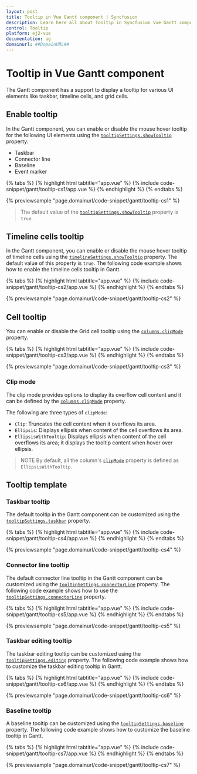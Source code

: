 ```yaml
---
layout: post
title: Tooltip in Vue Gantt component | Syncfusion
description: Learn here all about Tooltip in Syncfusion Vue Gantt component of Syncfusion Essential JS 2 and more.
control: Tooltip 
platform: ej2-vue
documentation: ug
domainurl: ##DomainURL##
---
```


# Tooltip in Vue Gantt component

The Gantt component has a support to display a tooltip for various UI elements like taskbar, timeline cells, and grid cells.

## Enable tooltip

In the Gantt component, you can enable or disable the mouse hover tooltip for the following UI elements using the [`tooltipSettings.showTooltip`](https://ej2.syncfusion.com/vue/documentation/api/gantt/tooltipSettings/#showtooltip) property:

* Taskbar
* Connector line
* Baseline
* Event marker

{% tabs %}
{% highlight html tabtitle="app.vue" %}
{% include code-snippet/gantt/tooltip-cs1/app.vue %}
{% endhighlight %}
{% endtabs %}
        
{% previewsample "page.domainurl/code-snippet/gantt/tooltip-cs1" %}

> The default value of the [`tooltipSettings.showTooltip`](https://ej2.syncfusion.com/vue/documentation/api/gantt/tooltipSettings/#showtooltip) property is `true`.

## Timeline cells tooltip

In the Gantt component, you can enable or disable the mouse hover tooltip of timeline cells using the [`timelineSettings.showTooltip`](https://ej2.syncfusion.com/vue/documentation/api/gantt/timelineSettings/#showtooltip) property. The default value of this property is `true`. The following code example shows how to enable the timeline cells tooltip in Gantt.

{% tabs %}
{% highlight html tabtitle="app.vue" %}
{% include code-snippet/gantt/tooltip-cs2/app.vue %}
{% endhighlight %}
{% endtabs %}
        
{% previewsample "page.domainurl/code-snippet/gantt/tooltip-cs2" %}

## Cell tooltip

You can enable or disable the Grid cell tooltip using the [`columns.clipMode`](https://ej2.syncfusion.com/vue/documentation/api/gantt/column/#clipmode) property.

{% tabs %}
{% highlight html tabtitle="app.vue" %}
{% include code-snippet/gantt/tooltip-cs3/app.vue %}
{% endhighlight %}
{% endtabs %}
        
{% previewsample "page.domainurl/code-snippet/gantt/tooltip-cs3" %}

### Clip mode

The clip mode provides options to display its overflow cell content and it can be defined by the [`columns.clipMode`](https://ej2.syncfusion.com/vue/documentation/api/gantt/column/#clipmode) property.

The following are three types of `clipMode`:

* `Clip`: Truncates the cell content when it overflows its area.
* `Ellipsis`: Displays ellipsis when content of the cell overflows its area.
* `EllipsisWithTooltip`: Displays ellipsis when content of the cell overflows its area; it displays the tooltip content when hover over ellipsis.

> NOTE
> By default, all the column's [`clipMode`](https://ej2.syncfusion.com/vue/documentation/api/gantt/column/#clipmode) property is defined as `EllipsisWithTooltip`.

## Tooltip template

### Taskbar tooltip

The default tooltip in the Gantt component can be customized using the [`tooltipSettings.taskbar`](https://ej2.syncfusion.com/vue/documentation/api/gantt/tooltipSettings/#taskbar) property.

{% tabs %}
{% highlight html tabtitle="app.vue" %}
{% include code-snippet/gantt/tooltip-cs4/app.vue %}
{% endhighlight %}
{% endtabs %}
        
{% previewsample "page.domainurl/code-snippet/gantt/tooltip-cs4" %}

### Connector line tooltip

The default connector line tooltip in the Gantt component can be customized using the [`tooltipSettings.connectorLine`](https://ej2.syncfusion.com/vue/documentation/api/gantt/tooltipSettings/#connectorline) property. The following code example shows how to use the [`tooltipSettings.connectorLine`](https://ej2.syncfusion.com/vue/documentation/api/gantt/tooltipSettings/#connectorline) property.

{% tabs %}
{% highlight html tabtitle="app.vue" %}
{% include code-snippet/gantt/tooltip-cs5/app.vue %}
{% endhighlight %}
{% endtabs %}
        
{% previewsample "page.domainurl/code-snippet/gantt/tooltip-cs5" %}

### Taskbar editing tooltip

The taskbar editing tooltip can be customized using the [`tooltipSettings.editing`](https://ej2.syncfusion.com/vue/documentation/api/gantt/tooltipSettings/#editing) property. The following code example shows how to customize the taskbar editing tooltip in Gantt.

{% tabs %}
{% highlight html tabtitle="app.vue" %}
{% include code-snippet/gantt/tooltip-cs6/app.vue %}
{% endhighlight %}
{% endtabs %}
        
{% previewsample "page.domainurl/code-snippet/gantt/tooltip-cs6" %}

### Baseline tooltip

A baseline tooltip can be customized using the [`tooltipSettings.baseline`](https://ej2.syncfusion.com/vue/documentation/api/gantt/tooltipSettings/#baseline) property. The following code example shows how to customize the baseline tooltip in Gantt.

{% tabs %}
{% highlight html tabtitle="app.vue" %}
{% include code-snippet/gantt/tooltip-cs7/app.vue %}
{% endhighlight %}
{% endtabs %}
        
{% previewsample "page.domainurl/code-snippet/gantt/tooltip-cs7" %}